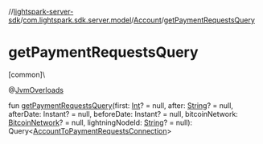 //[lightspark-server-sdk](../../../index.md)/[com.lightspark.sdk.server.model](../index.md)/[Account](index.md)/[getPaymentRequestsQuery](get-payment-requests-query.md)

# getPaymentRequestsQuery

[common]\

@[JvmOverloads](https://kotlinlang.org/api/latest/jvm/stdlib/kotlin.jvm/-jvm-overloads/index.html)

fun [getPaymentRequestsQuery](get-payment-requests-query.md)(first: [Int](https://kotlinlang.org/api/latest/jvm/stdlib/kotlin/-int/index.html)? = null, after: [String](https://kotlinlang.org/api/latest/jvm/stdlib/kotlin/-string/index.html)? = null, afterDate: Instant? = null, beforeDate: Instant? = null, bitcoinNetwork: [BitcoinNetwork](../-bitcoin-network/index.md)? = null, lightningNodeId: [String](https://kotlinlang.org/api/latest/jvm/stdlib/kotlin/-string/index.html)? = null): Query&lt;[AccountToPaymentRequestsConnection](../-account-to-payment-requests-connection/index.md)&gt;
